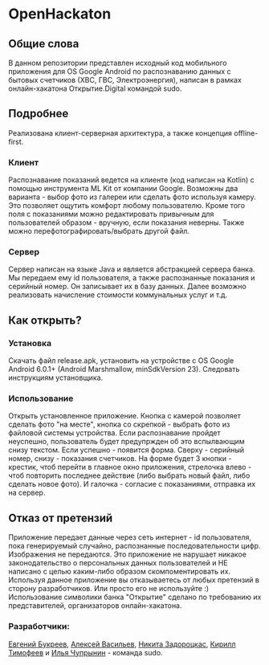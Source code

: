 # OpenHackaton
## Общие слова
В данном репозитории представлен исходный код мобильного приложения для OS Google Android по распознаванию данных с бытовых счетчиков (ХВС, ГВС, Электроэнергия), написан в рамках онлайн-хакатона Открытие.Digital командой sudo.
## Подробнее
Реализована клиент-серверная архитектура, а также концепция offline-first.
### Клиент
Распознавание показаний ведется на клиенте (код написан на Kotlin) с помощью инструмента ML Kit от компании Google. Возможны два варианта - выбор фото из галереи или сделать фото используя камеру. Это позволяет ощутить комфорт любому пользователю. Кроме того поля с показаниями можно редактировать привычным для пользователей образом - вручную, если показания неверны. Также можно перефотографировать/выбрать другой файл.
### Сервер
Сервер написан на языке Java и является абстракцией сервера банка. Мы передаем ему id пользователя, а также распознанные показания и серийный номер. Он записывает их в базу данных. Далее возможно реализовать начисление стоимости коммунальных услуг и т.д.
## Как открыть?
### Установка
Скачать файл release.apk, установить на устройстве с OS Google Android 6.0.1+ (Android Marshmallow, minSdkVersion 23). Следовать инструкциям установщика.
### Использование
Открыть установленное приложение. Кнопка с камерой позволяет сделать фото "на месте", кнопка со скрепкой - выбрать фото из файловой системы устройства. Если распознавание пройдет неуспешно, пользователь будет предупржден об это вспылвающим снизу текстом. Если успешно - появится форма. Сверху - серийный номер, снизу - показания счетчиков. На форме будет 3 кнопки - крестик, чтоб перейти в главное окно приложения, стрелочка влево - чтоб повторить последнее действие (либо выбрать новый файл, либо сделать новое фото). И галочка - согласие с показаниями, отправка их на сервер.
## Отказ от претензий
Приложение передает данные через сеть интернет - id пользователя, пока генерируемый случайно, распознанные последовательности цифр. Изображения не передаются. Это приложение не нарушает никакое законодательство о персональных данных пользователей и НЕ написано с целью каким-либо образом скомпоментировать их. Используя данное приложение вы отказываетесь от любых претензий в сторону разработчиков. Или просто его не используйте :) Использование символики банка "Открытие" сделано по требованию их представителей, организаторов онлайн-хакатона.
### Разработчики:
[Евгений Букреев](https://github.com/eugenpolytechnic), [Алексей Васильев](https://github.com/vasilievan), [Никита Задороцкас](https://github.com/zadorotskas),  [Кирилл Тимофеев](https://github.com/NoG4Ek) и [Илья Чупрынин](https://github.com/Valaubr) - команда sudo.
